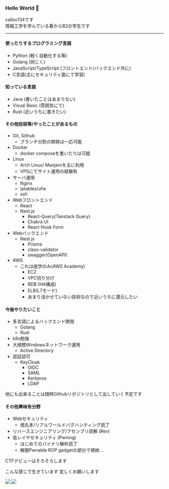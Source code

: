 ### Hello World 👋

calloc134です  
情報工学を学んでいる春からB2の学生です

---
#### 使ったりするプログラミング言語
 - Python (軽く自動化する等)
 - Golang (同じく)
 - JavaScript/TypeScript (フロントエンド/バックエンド共に)
 - C言語(主にセキュリティ面にて学習)

#### 知っている言語
 - Java (書いたことはあまりない)
 - Visual Basic (雰囲気にて)
 - Rust (近いうちに書きたい)


#### その他技術等/やったことがあるもの
 - Git, Github
   - ブランチ分割の開発は一応可能
 - Docker
   - docker composeを書いたりは可能
 - Linux
   - Arch Linux/ Manjaroを主に利用
   - VPSにてサイト運用の経験有
 - サーバ運用
   - Nginx
   - iptables/ufw
   - ssh
 - Webフロントエンド
    - React
    - Next.js
      - React-Query(Tanstack Query)
      - Chakra UI
      - React Hook Form
 - Webバックエンド
      - Nest.js
        - Prisma
        - class-validator
        - swagger(OpenAPI)
  - AWS
    - これは座学のみ(AWS Academy)
      - EC2
      - VPC切り分け
      - RDB (HA構成)
      - ELB(L7モード)
      - あまり活かせていない技術なので近いうちに還元したい

#### 今後やりたいこと
 - 多言語によるバックエンド開発
   - Golang
   - Rust
 - k8s勉強
 - 大規模Windowsネットワーク運用
   - Active Directory
 - 認証認可
   - KeyCloak
     - OIDC
     - SAML
     - Kerberos
     - LDAP

他にも出来ることは随時Githubリポジトリとして出していく予定です


#### その他興味有分野

 - Webセキュリティ
   - 徳丸本/リアルワールドバグハンティング読了
 - リバースエンジニアリング/アセンブリ読解 (Rev)
 - 低レイヤセキュリティ (Pwning)
   - はじめてのバイナリ解析読了
   - 解題Pwnable ROP gadgetの部分で頓挫…

CTFデビューはそろそろします

こんな感じで生きています
宜しくお願いします

<a href="https://github.com/anuraghazra/github-readme-stats">
  <img align="left" src="https://github-readme-stats.vercel.app/api?username=dummysal&count_private=true&show_icons=true" />
</a>
<a href="https://github.com/anuraghazra/github-readme-stats">
  <img align="left" src="https://github-readme-stats.vercel.app/api/top-langs/?username=dummysal" />
</a>
